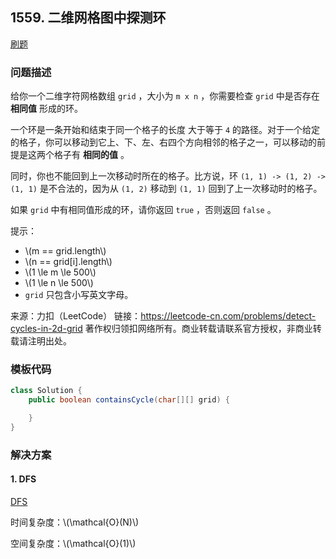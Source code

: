 <script src="https://cdn.bootcss.com/mathjax/2.7.7/MathJax.js?config=TeX-AMS-MML_HTMLorMML"></script>

## 1559. 二维网格图中探测环

[刷题](qu1559/solu/Solution.java)

### 问题描述

给你一个二维字符网格数组 `grid` ，大小为 `m x n` ，你需要检查 `grid` 中是否存在 **相同值** 形成的环。

一个环是一条开始和结束于同一个格子的长度 大于等于 `4` 的路径。对于一个给定的格子，你可以移动到它上、下、左、右四个方向相邻的格子之一，可以移动的前提是这两个格子有 **相同的值** 。

同时，你也不能回到上一次移动时所在的格子。比方说，环  `(1, 1) -> (1, 2) -> (1, 1)` 是不合法的，因为从 `(1, 2)` 移动到 `(1, 1)` 回到了上一次移动时的格子。

如果 `grid` 中有相同值形成的环，请你返回 `true` ，否则返回 `false` 。


提示：

* \\(m == grid.length\\)
* \\(n == grid[i].length\\)
* \\(1 \le m \le 500\\)
* \\(1 \le n \le 500\\)
* `grid` 只包含小写英文字母。

来源：力扣（LeetCode）
链接：https://leetcode-cn.com/problems/detect-cycles-in-2d-grid
著作权归领扣网络所有。商业转载请联系官方授权，非商业转载请注明出处。

### 模板代码

``` java
class Solution {
    public boolean containsCycle(char[][] grid) {

    }
}
```

### 解决方案

#### 1. DFS

[DFS](qu1559/solu1/Solution.java)

时间复杂度：\\(\mathcal{O}(N)\\)

空间复杂度：\\(\mathcal{O}(1)\\)
